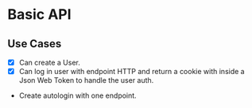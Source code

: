 # Basic API

## Use Cases

- [X] Can create a User.
- [X] Can log in user with endpoint HTTP and return a cookie with inside a Json Web Token 
  to handle the user auth.
- Create autologin with one endpoint.